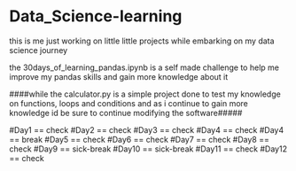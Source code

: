# Data_Science-learning

this is me just working on little little projects while embarking on my data science journey

the 30days_of_learning_pandas.ipynb is a self made challenge to help me improve my pandas skills and gain more knowledge about it

####while the calculator.py is a simple project done to test my knowledge on functions, loops and conditions and as 
i continue to gain more knowledge id be sure to continue modifying the software#####

#Day1 == check
#Day2 == check
#Day3 == check
#Day4 == check
#Day4 == break
#Day5 == check
#Day6 == check
#Day7 == check
#Day8 == check
#Day9 == sick-break
#Day10 == sick-break
#Day11 == check
#Day12 == check
